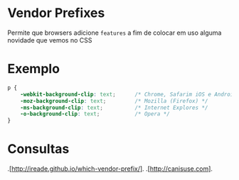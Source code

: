 # Vendor Prefixes

Permite que browsers adicione `features`
a fim de colocar em uso alguma novidade que vemos no CSS

# Exemplo

```css
p {
    -webkit-background-clip: text;      /* Chrome, Safarim iOS e Android */
    -moz-background-clip: text;         /* Mozilla (Firefox) */
    -ms-background-clip: text;          /* Internet Explores */
    -o-background-clip: text;           /* Opera */
}
```

# Consultas 

.[http://ireade.github.io/which-vendor-prefix/].
.[http://canisuse.com].